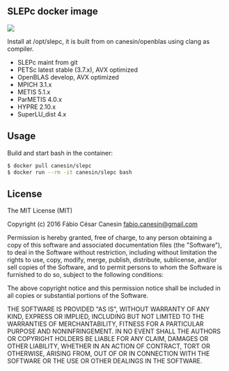 ## SLEPc docker image

[![](https://imagelayers.io/badge/canesin/slepc:latest.svg)](https://imagelayers.io/?images=canesin/slepc:latest)

Install at /opt/slepc, it is built from on canesin/openblas using clang as compiler.

- SLEPc maint from git
- PETSc latest stable (3.7.x), AVX optimized
- OpenBLAS develop, AVX optimized
- MPICH 3.1.x
- METIS 5.1.x
- ParMETIS 4.0.x
- HYPRE 2.10.x
- SuperLU_dist 4.x

## Usage

Build and start bash in the container:
```bash
$ docker pull canesin/slepc
$ docker run --rm -it canesin/slepc bash
```

## License

The MIT License (MIT)

Copyright (c) 2016 Fábio César Canesin <fabio.canesin@gmail.com>

Permission is hereby granted, free of charge, to any person obtaining a copy
of this software and associated documentation files (the "Software"), to deal
in the Software without restriction, including without limitation the rights
to use, copy, modify, merge, publish, distribute, sublicense, and/or sell
copies of the Software, and to permit persons to whom the Software is
furnished to do so, subject to the following conditions:

The above copyright notice and this permission notice shall be included in all
copies or substantial portions of the Software.

THE SOFTWARE IS PROVIDED "AS IS", WITHOUT WARRANTY OF ANY KIND, EXPRESS OR
IMPLIED, INCLUDING BUT NOT LIMITED TO THE WARRANTIES OF MERCHANTABILITY,
FITNESS FOR A PARTICULAR PURPOSE AND NONINFRINGEMENT. IN NO EVENT SHALL THE
AUTHORS OR COPYRIGHT HOLDERS BE LIABLE FOR ANY CLAIM, DAMAGES OR OTHER
LIABILITY, WHETHER IN AN ACTION OF CONTRACT, TORT OR OTHERWISE, ARISING FROM,
OUT OF OR IN CONNECTION WITH THE SOFTWARE OR THE USE OR OTHER DEALINGS IN THE
SOFTWARE.
